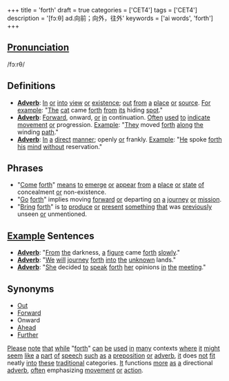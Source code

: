 +++
title = 'forth'
draft = true
categories = ['CET4']
tags = ['CET4']
description = '[fɔːθ] ad.向前；向外，往外'
keywords = ['ai words', 'forth']
+++

## [Pronunciation](/post/pronunciation/)
/fɔːrθ/

## Definitions
- **[Adverb](/post/adverb/)**: [In](/post/in/) [or](/post/or/) [into](/post/into/) [view](/post/view/) [or](/post/or/) [existence](/post/existence/); [out](/post/out/) [from](/post/from/) [a](/post/a/) [place](/post/place/) [or](/post/or/) [source](/post/source/). [For](/post/for/) [example](/post/example/): "[The](/post/the/) [cat](/post/cat/) came [forth](/post/forth/) [from](/post/from/) [its](/post/its/) hiding [spot](/post/spot/)."
- **[Adverb](/post/adverb/)**: [Forward](/post/forward/), onward, [or](/post/or/) [in](/post/in/) continuation. [Often](/post/often/) [used](/post/used/) [to](/post/to/) [indicate](/post/indicate/) [movement](/post/movement/) [or](/post/or/) progression. [Example](/post/example/): "[They](/post/they/) moved [forth](/post/forth/) [along](/post/along/) [the](/post/the/) winding [path](/post/path/)."
- **[Adverb](/post/adverb/)**: [In](/post/in/) [a](/post/a/) [direct](/post/direct/) [manner](/post/manner/); openly [or](/post/or/) frankly. [Example](/post/example/): "[He](/post/he/) spoke [forth](/post/forth/) [his](/post/his/) [mind](/post/mind/) [without](/post/without/) reservation."
  
## Phrases
- "[Come](/post/come/) [forth](/post/forth/)" [means](/post/means/) [to](/post/to/) [emerge](/post/emerge/) [or](/post/or/) [appear](/post/appear/) [from](/post/from/) [a](/post/a/) [place](/post/place/) [or](/post/or/) [state](/post/state/) [of](/post/of/) concealment [or](/post/or/) non-existence.
- "[Go](/post/go/) [forth](/post/forth/)" implies moving [forward](/post/forward/) [or](/post/or/) departing [on](/post/on/) [a](/post/a/) [journey](/post/journey/) [or](/post/or/) [mission](/post/mission/).
- "[Bring](/post/bring/) [forth](/post/forth/)" is [to](/post/to/) [produce](/post/produce/) [or](/post/or/) [present](/post/present/) [something](/post/something/) [that](/post/that/) was [previously](/post/previously/) unseen [or](/post/or/) unmentioned.

## [Example](/post/example/) Sentences
- **[Adverb](/post/adverb/)**: "[From](/post/from/) [the](/post/the/) darkness, [a](/post/a/) [figure](/post/figure/) came [forth](/post/forth/) [slowly](/post/slowly/)."
- **[Adverb](/post/adverb/)**: "[We](/post/we/) [will](/post/will/) [journey](/post/journey/) [forth](/post/forth/) [into](/post/into/) [the](/post/the/) [unknown](/post/unknown/) lands."
- **[Adverb](/post/adverb/)**: "[She](/post/she/) decided [to](/post/to/) [speak](/post/speak/) [forth](/post/forth/) [her](/post/her/) opinions [in](/post/in/) [the](/post/the/) [meeting](/post/meeting/)."

## Synonyms
- [Out](/post/out/)
- [Forward](/post/forward/)
- Onward
- [Ahead](/post/ahead/)
- [Further](/post/further/)

[Please](/post/please/) [note](/post/note/) [that](/post/that/) [while](/post/while/) "[forth](/post/forth/)" [can](/post/can/) [be](/post/be/) [used](/post/used/) [in](/post/in/) [many](/post/many/) contexts [where](/post/where/) [it](/post/it/) [might](/post/might/) [seem](/post/seem/) [like](/post/like/) [a](/post/a/) [part](/post/part/) [of](/post/of/) [speech](/post/speech/) [such](/post/such/) [as](/post/as/) [a](/post/a/) [preposition](/post/preposition/) [or](/post/or/) [adverb](/post/adverb/), [it](/post/it/) does [not](/post/not/) [fit](/post/fit/) neatly [into](/post/into/) [these](/post/these/) [traditional](/post/traditional/) categories. [It](/post/it/) functions [more](/post/more/) [as](/post/as/) [a](/post/a/) directional [adverb](/post/adverb/), [often](/post/often/) emphasizing [movement](/post/movement/) [or](/post/or/) [action](/post/action/).
